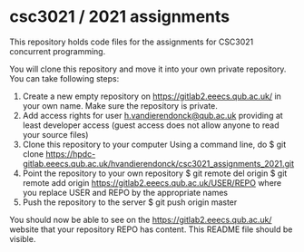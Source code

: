 # csc3021 / 2021 assignments

This repository holds code files for the assignments for CSC3021 concurrent programming.

You will clone this repository and move it into your own private repository. You can take following steps:

1. Create a new empty repository on https://gitlab2.eeecs.qub.ac.uk/ in your own name.
   Make sure the repository is private.
2. Add access rights for user h.vandierendonck@qub.ac.uk providing at least developer access
   (guest access does not allow anyone to read your source files)
3. Clone this repository to your computer
   Using a command line, do
   $ git clone https://hpdc-gitlab.eeecs.qub.ac.uk/hvandierendonck/csc3021_assignments_2021.git
4. Point the repository to your own repository
   $ git remote del origin
   $ git remote add origin https://gitlab2.eeecs.qub.ac.uk/USER/REPO
   where you replace USER and REPO by the appropriate names
5. Push the repository to the server
   $ git push origin master

You should now be able to see on the https://gitlab2.eeecs.qub.ac.uk/ website that your repository REPO has content.
This README file should be visible.
